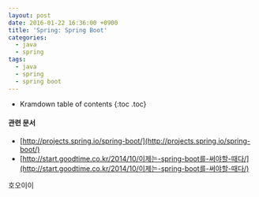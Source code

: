 ```yaml
---
layout: post
date: 2016-01-22 16:36:00 +0900
title: 'Spring: Spring Boot'
categories:
  - java
  - spring
tags:
  - java
  - spring
  - spring boot
---
```


* Kramdown table of contents
{:toc .toc}

#### 관련 문서

- [http://projects.spring.io/spring-boot/](http://projects.spring.io/spring-boot/)
- [http://start.goodtime.co.kr/2014/10/이제는-spring-boot를-써야할-때다/](http://start.goodtime.co.kr/2014/10/이제는-spring-boot를-써야할-때다/)


호오이이
